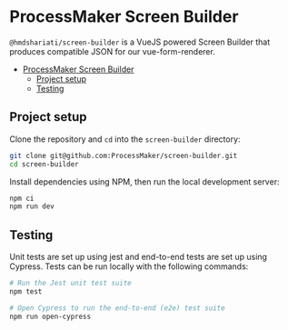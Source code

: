 # ProcessMaker Screen Builder

`@hmdshariati/screen-builder` is a VueJS powered Screen Builder that produces compatible JSON for our vue-form-renderer.

- [ProcessMaker Screen Builder](#processmaker-screen-builder)
  - [Project setup](#project-setup)
  - [Testing](#testing)

## Project setup

Clone the repository and `cd` into the `screen-builder` directory:

```bash
git clone git@github.com:ProcessMaker/screen-builder.git
cd screen-builder
```

Install dependencies using NPM, then run the local development server:

```bash
npm ci
npm run dev
```

## Testing

Unit tests are set up using jest and end-to-end tests are set up using Cypress. Tests can be run locally with the following commands:

```bash
# Run the Jest unit test suite
npm test

# Open Cypress to run the end-to-end (e2e) test suite
npm run open-cypress
```
